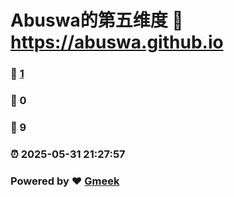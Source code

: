 # Abuswa的第五维度 :link: https://abuswa.github.io 
### :page_facing_up: [1](https://abuswa.github.io/tag.html) 
### :speech_balloon: 0 
### :hibiscus: 9 
### :alarm_clock: 2025-05-31 21:27:57 
### Powered by :heart: [Gmeek](https://github.com/Meekdai/Gmeek)
